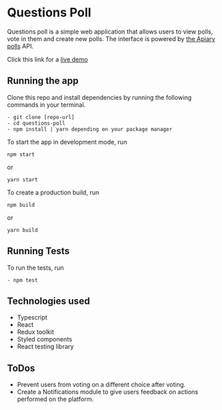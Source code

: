 # Questions Poll

Questions poll is a simple web application that allows users to view polls, vote in them and create new polls.
The interface is powered by [the Apiary polls](https://pollsapi.docs.apiary.io/) API.

Click this link for a [live demo](https://develop--super-malasada-3a7f54.netlify.app/)

## Running the app

Clone this repo and install dependencies by running the following commands in your terminal.

```
- git clone [repo-url]
- cd questions-poll
- npm install | yarn depending on your package manager

```

To start the app in development mode, run

```
npm start
```

or

```
yarn start
```

To create a production build, run

```
npm build
```

or

```
yarn build
```

## Running Tests

To run the tests, run

```
- npm test
```

## Technologies used

- Typescript
- React
- Redux toolkit
- Styled components
- React testing library

## ToDos

- Prevent users from voting on a different choice after voting.
- Create a Notifications module to give users feedback on actions performed on the platform.
